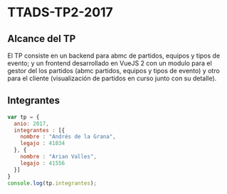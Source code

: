 # TTADS-TP2-2017

## Alcance del TP

El TP consiste en un backend para abmc de partidos, equipos y tipos de evento; y un frontend desarrollado en VueJS 2 con un modulo para el gestor del los partidos (abmc partidos, equipos y tipos de evento) y otro para el cliente (visualización de partidos en curso junto con su detalle).

## Integrantes
``` javascript
var tp = {
  anio: 2017,
  integrantes : [{
    nombre : "Andrés de la Grana",
    legajo : 41034
  }, {
    nombre : "Arian Valles",
    legajo : 41556
  }]
}
console.log(tp.integrantes);
```
